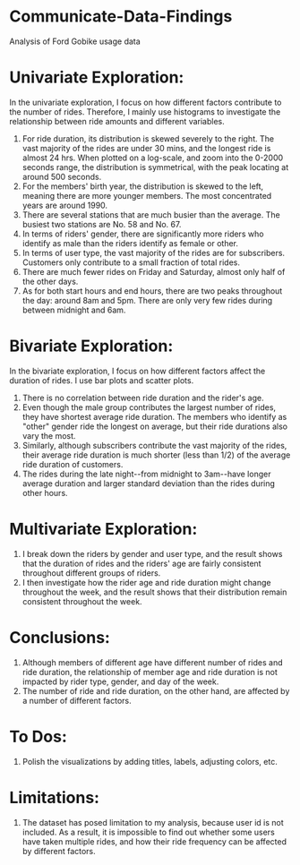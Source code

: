 # Communicate-Data-Findings
Analysis of Ford Gobike usage data
# Univariate Exploration:
In the univariate exploration, I focus on how different factors contribute to the number of rides. Therefore, I mainly use histograms to investigate the relationship between ride amounts and different variables. 
1. For ride duration, its distribution is skewed severely to the right. The vast majority of the rides are under 30 mins, and the longest ride is almost 24 hrs. 
When plotted on a log-scale, and zoom into the 0-2000 seconds range, the distribution is symmetrical, with the peak locating at around 500 seconds. 
2. For the members' birth year, the distribution is skewed to the left, meaning there are more younger members. The most concentrated years are around 1990.
3. There are several stations that are much busier than the average. The busiest two stations are No. 58 and No. 67. 
4. In terms of riders' gender, there are significantly more riders who identify as male than the riders identify as female or other. 
5. In terms of user type, the vast majority of the rides are for subscribers. Customers only contribute to a small fraction of total rides. 
6. There are much fewer rides on Friday and Saturday, almost only half of the other days.
7. As for both start hours and end hours, there are two peaks throughout the day: around 8am and 5pm. There are only very few rides during between midnight and 6am.

# Bivariate Exploration:
In the bivariate exploration, I focus on how different factors affect the duration of rides. I use bar plots and scatter plots. 
1. There is no correlation between ride duration and the rider's age. 
2. Even though the male group contributes the largest number of rides, they have shortest average ride duration. The members who identify as "other" gender ride the longest on average, but their ride durations also vary the most. 
3. Similarly, although subscribers contribute the vast majority of the rides, their average ride duration is much shorter (less than 1/2) of the average ride duration of customers. 
4. The rides during the late night--from midnight to 3am--have longer average duration and larger standard deviation than the rides during other hours. 

# Multivariate Exploration:
1. I break down the riders by gender and user type, and the result shows that the duration of rides and the riders' age are fairly consistent throughout different groups of riders.
2. I then investigate how the rider age and ride duration might change throughout the week, and the result shows that their distribution remain consistent throughout the week.

# Conclusions:
1. Although members of different age have different number of rides and ride duration, the relationship of member age and ride duration is not impacted by rider type, gender, and day of the week. 
2. The number of ride and ride duration, on the other hand, are affected by a number of different factors. 

# To Dos:
1. Polish the visualizations by adding titles, labels, adjusting colors, etc. 

# Limitations:
1. The dataset has posed limitation to my analysis, because user id is not included. As a result, it is impossible to find out whether some users have taken multiple rides, and how their ride frequency can be affected by different factors. 
